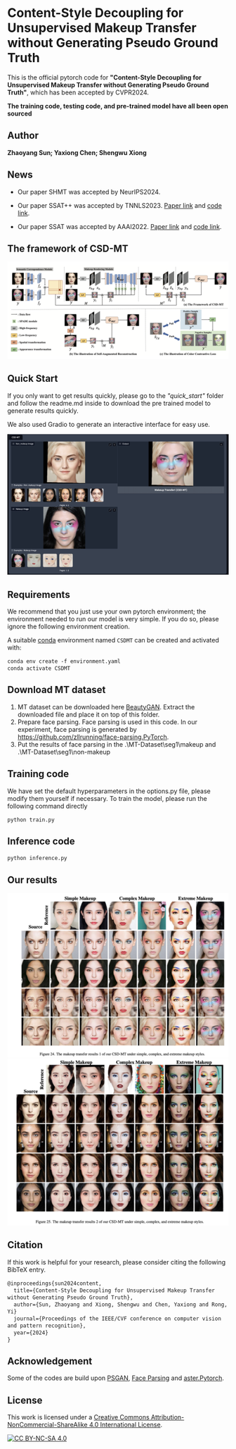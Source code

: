# Content-Style Decoupling for Unsupervised Makeup Transfer without Generating Pseudo Ground Truth

This is the official pytorch code for **"Content-Style Decoupling for Unsupervised Makeup Transfer without Generating Pseudo Ground Truth"**, which has been accepted by CVPR2024.

**The training code, testing code, and pre-trained model have all been open sourced**

## Author
**Zhaoyang Sun; Yaxiong Chen; Shengwu Xiong**


## News

+ Our paper SHMT was accepted by NeurIPS2024. 

+ Our paper SSAT++ was accepted by TNNLS2023. [Paper link](https://ieeexplore.ieee.org/document/10328655) and [code link](https://github.com/Snowfallingplum/SSAT_plus).

+ Our paper SSAT was accepted by AAAI2022. [Paper link](https://arxiv.org/abs/2112.03631) and [code link](https://github.com/Snowfallingplum/SSAT).

## The framework of CSD-MT

![](asset/network.jpg)


## Quick Start

If you only want to get results quickly, please go to the *"quick_start"* folder and follow the readme.md inside to download the pre trained model to generate results quickly.

We also used Gradio to generate an interactive interface for easy use.

![Image text](./asset/result.jpg)

## Requirements

We recommend that you just use your own pytorch environment; the environment needed to run our model is very simple. If you do so, please ignore the following environment creation.

A suitable [conda](https://conda.io/) environment named `CSDMT` can be created
and activated with:

```
conda env create -f environment.yaml
conda activate CSDMT
```
## Download MT dataset
1. MT dataset can be downloaded here [BeautyGAN](https://github.com/wtjiang98/BeautyGAN_pytorch). Extract the downloaded file and place it on top of this folder.
2. Prepare face parsing. Face parsing is used in this code. In our experiment, face parsing is generated by https://github.com/zllrunning/face-parsing.PyTorch.
3. Put the results of face parsing in the .\MT-Dataset\seg1\makeup and .\MT-Dataset\seg1\non-makeup

## Training code
We have set the default hyperparameters in the options.py file, please modify them yourself if necessary.
To train the model, please run the following command directly
```
python train.py
```

## Inference code

```
python inference.py
```

## Our results

![](asset/more_results1.jpg)
![](asset/more_results2.jpg)

## Citation

If this work is helpful for your research, please consider citing the following BibTeX entry.

```text
@inproceedings{sun2024content,
  title={Content-Style Decoupling for Unsupervised Makeup Transfer without Generating Pseudo Ground Truth},
  author={Sun, Zhaoyang and Xiong, Shengwu and Chen, Yaxiong and Rong, Yi}
  journal={Proceedings of the IEEE/CVF conference on computer vision and pattern recognition},
  year={2024}
}
```


## Acknowledgement

Some of the codes are build upon [PSGAN](https://github.com/wtjiang98/PSGAN), [Face Parsing](https://github.com/zllrunning/face-parsing.PyTorch) and [aster.Pytorch](https://github.com/ayumiymk/aster.pytorch).

## License

This work is licensed under a
[Creative Commons Attribution-NonCommercial-ShareAlike 4.0 International License][cc-by-nc-sa].

[![CC BY-NC-SA 4.0][cc-by-nc-sa-image]][cc-by-nc-sa]

[cc-by-nc-sa]: http://creativecommons.org/licenses/by-nc-sa/4.0/
[cc-by-nc-sa-image]: https://licensebuttons.net/l/by-nc-sa/4.0/88x31.png
[cc-by-nc-sa-shield]: https://img.shields.io/badge/License-CC%20BY--NC--SA%204.0-lightgrey.svg


